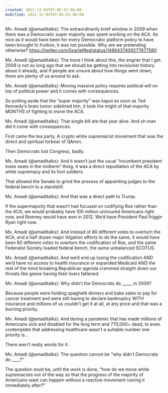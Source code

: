 ```yaml
---
created: 2021-12-03T07:05:47-06:00
modified: 2021-12-03T07:05:52-06:00
---
```


Mx. Amadi (@amaditalks): The extraordinarily brief window in 2009 when there was a Democratic super majority was spent working on the ACA. As nice as it would have been for every Democratic platform policy to have been brought to fruition, it was not possible. Why are we pretending otherwise? https://twitter.com/SxarletRed/status/1466437409277677580

Mx. Amadi (@amaditalks): The more I think about this, the angrier that I get. 2009 is not so long ago that we should be getting into revisionist history about it already, and if people are unsure about how things went down, there are plenty of us around to ask.

Mx. Amadi (@amaditalks): Moving massive policy requires political will on top of political power and it comes with consequences.

So putting aside that the “super majority” was kaput as soon as Ted Kennedy‘s brain tumor sidelined him, it took the might of that majority MONTHS of fighting to move the ACA.

Mx. Amadi (@amaditalks): That single bill ate that year alive. And oh man did it come with consequences. 

First came the tea party, A crypto white supremacist movement that was the direct and spiritual forbear of QAnon. 

Then Democrats lost Congress, badly.

Mx. Amadi (@amaditalks): And it wasn’t just the usual “incumbent president loses seats in the midterm“ thing. It was a direct repudiation of the ACA by white supremacy and its foot soldiers.

That allowed the Senate to grind the process of appointing judges to the federal bench to a standstill.

Mx. Amadi (@amaditalks): And that was a direct path to Trump.

If the supermajority that wasn’t had focused on codifying Roe rather than the ACA, we would probably have 100 million uninsured Americans right now, and Romney would have won in 2012. We’d have President Paul friggin Ryan right now.

Mx. Amadi (@amaditalks): And instead of 80 different votes to overturn the ACA, and a half dozen major litigation efforts to do the same, it would have been 80 different votes to overturn the codification of Roe, and the same Federalist Society loaded federal bench, the same unbalanced SCOTUS.

Mx. Amadi (@amaditalks): And we’d end up losing the codification AND we’d have no access to health insurance or expanded Medicaid AND the rest of the mind breaking Republican agenda crammed straight down our throats like geese having their livers fattened.

Mx. Amadi (@amaditalks): Why didn’t the Democrats do _____ in 2009?

Because people were holding spaghetti dinners and bake sales to pay for cancer treatment and were still having to declare bankruptcy WITH insurance and millions of us couldn’t get it at all, at any price and that was a burning priority.

Mx. Amadi (@amaditalks): And  during a pandemic that has made millions of Americans sick and disabled for the long term and 770,000+ dead, to even contemplate that addressing healthcare wasn’t a suitable number one priority is…

There aren’t really words for it.

Mx. Amadi (@amaditalks): The question cannot be “why didn’t Democrats do ____?” 

The question must be, until the work is done, “how do we move white supremacists out of the way so that the progress of the majority of Americans want can happen without a reactive movement ruining it immediately after?”
